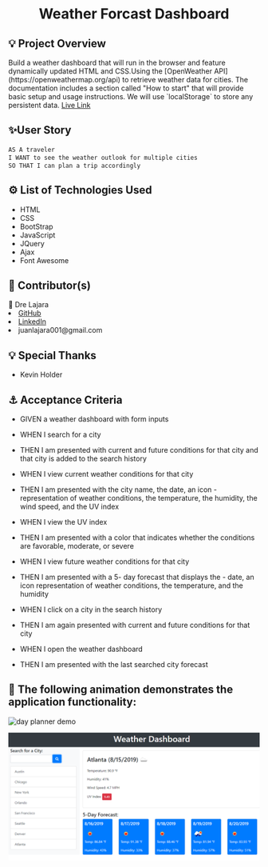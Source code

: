 <!-- Top -->
<h1 align='center'>Weather Forcast Dashboard</h1>
<h2>💡 Project Overview</h2>
<p>Build a weather dashboard that will run in the browser and feature dynamically updated HTML and CSS.Using the [OpenWeather API](https://openweathermap.org/api) to retrieve weather data for cities. The documentation includes a section called "How to start" that will provide basic setup and usage instructions. We will use `localStorage` to store any persistent data.
<a href='https://juanlajara.github.io/Weather-Dashboard-via-APIs/' target='_blank'>Live Link</a>

</p>

<h2> ✨User Story</h2>

```
AS A traveler
I WANT to see the weather outlook for multiple cities
SO THAT I can plan a trip accordingly
```

<h2>⚙️ List of Technologies Used</h2>
<ul>
    <li>HTML</li>
    <li>CSS</li>
    <li>BootStrap</li>
    <li>JavaScript</li>
    <li>JQuery</li>
    <li>Ajax</li>
    <li>Font Awesome</li>

</ul>
<h2>📓 Contributor(s)</h2>
<div>🔭 Dre Lajara </div>
    <li><a href='https://github.com/juanlajara/juanlajara.github.io' target='_blank'>GitHub</a></li>
    <li><a href='https://www.linkedin.com/in/juan-andres-lajara-179a8442' target='_blank'>LinkedIn</a></li>
    <li>juanlajara001@gmail.com</li>
</ul>
<h2>💡 Special Thanks</h2>
<ul>
    <li>Kevin Holder</li>
</ul>

<h2>⚓ Acceptance Criteria</h2>

<p>

- GIVEN a weather dashboard with form inputs
- WHEN I search for a city
- THEN I am presented with current and future conditions for that city and that city is added to the search history

- WHEN I view current weather conditions for that city
- THEN I am presented with the city name, the date, an icon - representation of weather conditions, the temperature, the humidity, the wind speed, and the UV index

- WHEN I view the UV index
- THEN I am presented with a color that indicates whether the conditions are favorable, moderate, or severe

- WHEN I view future weather conditions for that city
- THEN I am presented with a 5- day forecast that displays the - date, an icon representation of weather conditions, the temperature, and the humidity

- WHEN I click on a city in the search history
- THEN I am again presented with current and future conditions for that city

- WHEN I open the weather dashboard
- THEN I am presented with the last searched city forecast

</p>
<h2>🎉 The following animation demonstrates the application functionality:</h2>

![day planner demo](./Assets/05-third-party-apis-homework-demo.gif)

![weather dashboard demo](./Assets/06-server-side-apis-homework-demo.png)
